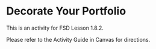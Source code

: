 # Decorate Your Portfolio

This is an activity for FSD Lesson 1.8.2.

Please refer to the Activity Guide in Canvas for directions.
